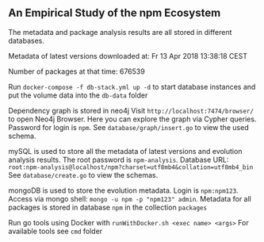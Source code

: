 ## An Empirical Study of the npm Ecosystem

The metadata and package analysis results are all stored in different databases.

Metadata of latest versions downloaded at:
Fr 13 Apr 2018 13∶38∶18 CEST

Number of packages at that time: 676539

Run `docker-compose -f db-stack.yml up -d` to start database instances and put the volume data into the `db-data` folder

Dependency graph is stored in neo4j
Visit `http://localhost:7474/browser/` to open Neo4j Browser. Here you can explore the graph via Cypher queries.
Password for login is `npm`.
See `database/graph/insert.go` to view the used schema.

mySQL is used to store all the metadata of latest versions and evolution analysis results.
The root password is `npm-analysis`.
Database URL: `root:npm-analysis@localhost/npm?charset=utf8mb4&collation=utf8mb4_bin`
See `database/create.go` to view the schemas.

mongoDB is used to store the evolution metadata.
Login is `npm:npm123`.
Access via mongo shell: `mongo -u npm -p "npm123" admin`.
Metadata for all packages is stored in database `npm` in the collection `packages`

Run go tools using Docker with `runWithDocker.sh <exec name> <args>` 
For available tools see `cmd` folder
